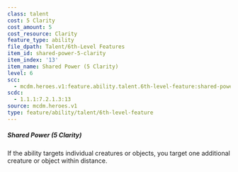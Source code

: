 ```yaml
---
class: talent
cost: 5 Clarity
cost_amount: 5
cost_resource: Clarity
feature_type: ability
file_dpath: Talent/6th-Level Features
item_id: shared-power-5-clarity
item_index: '13'
item_name: Shared Power (5 Clarity)
level: 6
scc:
  - mcdm.heroes.v1:feature.ability.talent.6th-level-feature:shared-power-5-clarity
scdc:
  - 1.1.1:7.2.1.3:13
source: mcdm.heroes.v1
type: feature/ability/talent/6th-level-feature
---
```


##### Shared Power (5 Clarity)

If the ability targets individual creatures or objects, you target one additional creature or object within distance.
